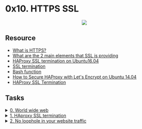 # 0x10. HTTPS SSL 

<p align="center">
  <img src="https://s3.amazonaws.com/intranet-projects-files/holbertonschool-sysadmin_devops/276/FlhGPEK.png"/>
</p>

## Resource

- [What is HTTPS?](https://www.instantssl.com/http-vs-https)
- [What are the 2 main elements that SSL is providing](https://www.sslshopper.com/why-ssl-the-purpose-of-using-ssl-certificates.html)
- [HAProxy SSL termination on Ubuntu16.04](https://devops.ionos.com/tutorials/install-and-configure-haproxy-load-balancer-on-ubuntu-1604/)
- [SSL termination](https://en.wikipedia.org/wiki/TLS_termination_proxy)
- [Bash function](https://tldp.org/LDP/abs/html/complexfunct.html)
- [How to Secure HAProxy with Let's Encrypt on Ubuntu 14.04](https://www.digitalocean.com/community/tutorials/how-to-secure-haproxy-with-let-s-encrypt-on-ubuntu-14-04)
- [HAProxy SSL Termination](https://www.haproxy.com/blog/haproxy-ssl-termination/)

## Tasks

<details>
<summary><a href="./0-world_wide_web">0. World wide web</a></summary><br>
<a href='https://postimg.cc/w3QxtHzN' target='_blank'><img src='https://i.postimg.cc/Y2Jvsqyd/image.png' border='0' alt='image'/></a>
</details>

<details>
<summary><a href="./1-haproxy_ssl_termination">1. HAproxy SSL termination</a></summary><br>
<a href='https://postimages.org/' target='_blank'><img src='https://i.postimg.cc/jSy72SG2/image.png' border='0' alt='image'/></a>
</details>

<details>
<summary><a href="./100-redirect_http_to_https">2. No loophole in your website traffic</a></summary><br>
<a href='https://postimages.org/' target='_blank'><img src='https://i.postimg.cc/Njtg78N1/image.png' border='0' alt='image'/></a>
